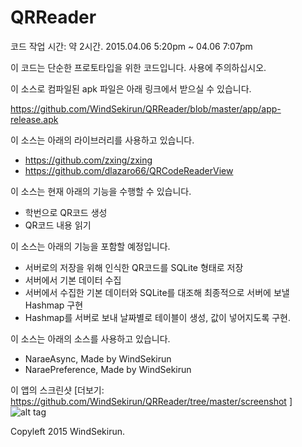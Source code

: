 # QRReader

코드 작업 시간: 약 2시간. 2015.04.06 5:20pm ~ 04.06 7:07pm

이 코드는 단순한 프로토타입을 위한 코드입니다.
사용에 주의하십시오.

이 소스로 컴파일된 apk 파일은 아래 링크에서 받으실 수 있습니다.

https://github.com/WindSekirun/QRReader/blob/master/app/app-release.apk

이 소스는 아래의 라이브러리를 사용하고 있습니다.

* https://github.com/zxing/zxing
* https://github.com/dlazaro66/QRCodeReaderView

이 소스는 현재 아래의 기능을 수행할 수 있습니다.

* 학번으로 QR코드 생성
* QR코드 내용 읽기

이 소스는 아래의 기능을 포함할 예정입니다.

* 서버로의 저장을 위해 인식한 QR코드를 SQLite 형태로 저장
* 서버에서 기본 데이터 수집
* 서버에서 수집한 기본 데이터와 SQLite를 대조해 최종적으로 서버에 보낼 Hashmap 구현
* Hashmap를 서버로 보내 날짜별로 테이블이 생성, 값이 넣어지도록 구현.

이 소스는 아래의 소스를 사용하고 있습니다.

* NaraeAsync, Made by WindSekirun
* NaraePreference, Made by WindSekirun

이 앱의 스크린샷 [더보기: https://github.com/WindSekirun/QRReader/tree/master/screenshot ]
![alt tag](https://raw.githubusercontent.com/WindSekirun/QRReader/master/screenshot/2.png)

Copyleft 2015 WindSekirun.
